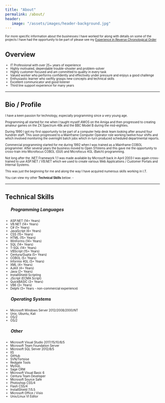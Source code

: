 ```yaml
---
title: "About"
permalink: /about/
header: 
   image: "/assets/images/header-background.jpg"
---
```

<p style="font-size:0.70em; margin-top:0; margin-bottom: 0;">
For more specific information about the businesses I have worked for along with details on some of the projects I have had the opportunity to be part of please see my <a href="https://julianmummery.github.io/experience/" target="_blank">Experience in Reverse Chronological Order</a>
  
<h2>Overview</h2>
<ul style="font-size:0.70em;">
  <li>IT Professional with over 25+ years of experience</li>
  <li>Highly motivated, dependable trouble-shooter and problem-solver</li>
  <li>Highly customer-focused and am committed to quality in every task</li>
  <li>Valued worker who performs confidently and effectively under pressure and enjoys a good challenge</li>
  <li>Enthusiastic learner who swiftly grasps new concepts and technical skills</li>
  <li>Excellent communicator and good listener</li>
  <li>Third line support experience for many years</li>
</ul>

<hr/>

<h2>Bio / Profile</h2>
<p style="font-size:0.70em; margin-top:0;">I have a keen passion for technology, especially programming since a very young age.</p>
<p style="font-size:0.70em; margin-top:0;">Programming all started for me when I taught myself AMOS on the Amiga and then progressed to creating amateur games on the ZX Spectrum 48k and the BBC Model B during the mid-eighties.</p>
<p style="font-size:0.70em; margin-top:0;">During 1990 I got my first opportunity to be part of a computer help desk team looking after around four hundren staff. This soon progressed to a Mainframe Computer Operator role working twelve hour shifts and which involved monitoring the overnight batch jobs which in-turn produced scheduled departmental reports.</p>
<p style="font-size:0.70em; margin-top:0;">Commercial programming started for me during 1992 when I was trained as a Mainframe COBOL programmer. After several years the business moved to Open SYstems and this gave me the opportunity to cross-train into Microfocus COBOL (GUI) and Microfocus 4GL (Batch) programming.</p>
<p style="font-size:0.70em; margin-top:0;">Not long after the .NET Framework 1.1 was made available by Microsoft back in April 2003 I was again cross-trained to use ASP.NET / VB.NET which we used to create various Web Applications / Customer Portals and Internal Systems.</p>
<p style="font-size:0.70em; margin-top:0;">This was just the beginning for me and along the way I have acquired numerous skills working in I.T.</p>
<p style="font-size:0.70em; margin-top:0;">You can view my other <strong>Technical Skills</strong> below: -</p>

<hr/>

<h2>Technical Skills</h2>
<h5 style="padding-left:1.3em;">Programming Languages</h5>
<ul style="font-size:0.70em;">
  <li>ASP.NET (14+ Years)</li>
  <li>VB.NET (14+ Years)</li>
  <li>C# (1+ Years)</li>  
  <li>JavaScript (6+ Years)</li>
  <li>CSS (15+ Years)</li>
  <li>HTML (15+ Years)</li>  
  <li>WinForms (14+ Years)</li>
  <li>SQL (14+ Years)</li>
  <li>T-SQL (14+ Years)</li>
  <li>VBScript (15+ Years)</li>
  <li>Centura/Gupta (5+ Years)</li>
  <li>COBOL (5+ Years)</li>
  <li>Informix 4GL (5+ Years)</li>
  <li>XML (4+ Years)</li>
  <li>AJAX (4+ Years)</li>
  <li>Java (2+ Years)</li>
  <li>InstallShield Scripting</li>
  <li>JScript (ECMA Script)</li>
  <li>QuickBASIC (3+ Years)</li> 
  <li>VB6 (3+ Years)</li>
  <li>Delphi (3+ Years - non-commercial experience)</li>  
</ul>

<h5 style="padding-left:1.3em;">Operating Systems</h5>
<ul style="font-size:0.70em;">
  <li>Microsoft Windows Server 2012/2008/2000/NT</li>
  <li>Unix, Ubuntu, Kali</li>
  <li>OS/2</li>
  <li>OS/2</li>
</ul>

<h5 style="padding-left:1.3em;">Other</h5>
<ul style="font-size:0.70em;">
  <li>Microsoft Visual Studio 2017/15/10/8/5</li>
  <li>Microsoft Team Foundation Server</li>
  <li>Microsoft SQL Server 2012/8/5</li>
  <li>IIS</li>
  <li>GitHub</li>
  <li>SVN/Tortoise</li>
  <li>Redgate Tools</li>
  <li>MySQL</li>
  <li>Sage CRM</li>
  <li>Microsoft Visual Basic 6</li>
  <li>Centura Team Developer</li>
  <li>Microsoft Source Safe</li>
  <li>Photoshop CS5/4</li>
  <li>Flash CS5/4</li>
  <li>InstallShield 7/5.5</li>  
  <li>Microsoft Office / Visio</li>  
  <li>Unix/Linux VI Editor</li>   
</ul>
